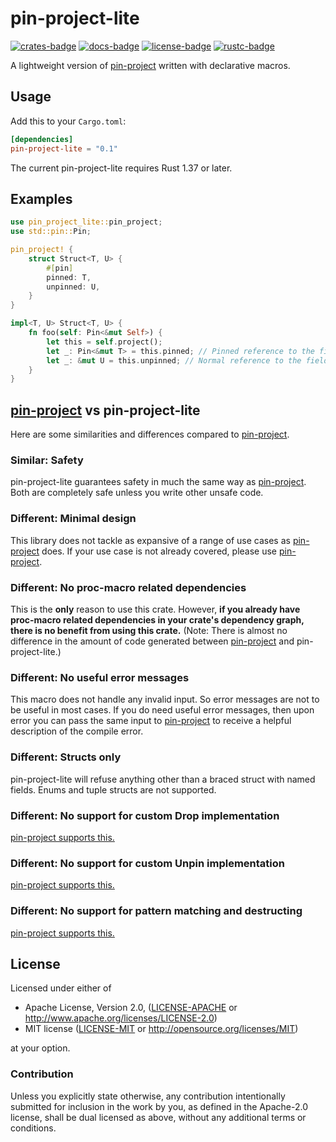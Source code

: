 # pin-project-lite

[![crates-badge]][crates-url]
[![docs-badge]][docs-url]
[![license-badge]][license]
[![rustc-badge]][rustc-url]

[crates-badge]: https://img.shields.io/crates/v/pin-project-lite.svg
[crates-url]: https://crates.io/crates/pin-project-lite
[docs-badge]: https://docs.rs/pin-project-lite/badge.svg
[docs-url]: https://docs.rs/pin-project-lite
[license-badge]: https://img.shields.io/crates/l/pin-project-lite.svg
[license]: #license
[rustc-badge]: https://img.shields.io/badge/rustc-1.37+-lightgray.svg
[rustc-url]: https://blog.rust-lang.org/2019/08/15/Rust-1.37.0.html

A lightweight version of [pin-project] written with declarative macros.

## Usage

Add this to your `Cargo.toml`:

```toml
[dependencies]
pin-project-lite = "0.1"
```

The current pin-project-lite requires Rust 1.37 or later.

## Examples

```rust
use pin_project_lite::pin_project;
use std::pin::Pin;

pin_project! {
    struct Struct<T, U> {
        #[pin]
        pinned: T,
        unpinned: U,
    }
}

impl<T, U> Struct<T, U> {
    fn foo(self: Pin<&mut Self>) {
        let this = self.project();
        let _: Pin<&mut T> = this.pinned; // Pinned reference to the field
        let _: &mut U = this.unpinned; // Normal reference to the field
    }
}
```

## [pin-project] vs pin-project-lite

Here are some similarities and differences compared to [pin-project].

### Similar: Safety

pin-project-lite guarantees safety in much the same way as [pin-project]. Both are completely safe unless you write other unsafe code.

### Different: Minimal design

This library does not tackle as expansive of a range of use cases as [pin-project] does. If your use case is not already covered, please use [pin-project].

### Different: No proc-macro related dependencies

This is the **only** reason to use this crate. However, **if you already have proc-macro related dependencies in your crate's dependency graph, there is no benefit from using this crate.** (Note: There is almost no difference in the amount of code generated between [pin-project] and pin-project-lite.)

### Different: No useful error messages

This macro does not handle any invalid input. So error messages are not to be useful in most cases. If you do need useful error messages, then upon error you can pass the same input to [pin-project] to receive a helpful description of the compile error.

### Different: Structs only

pin-project-lite will refuse anything other than a braced struct with named fields. Enums and tuple structs are not supported.

### Different: No support for custom Drop implementation

[pin-project supports this.][pinned-drop]

### Different: No support for custom Unpin implementation

[pin-project supports this.][unsafe-unpin]

### Different: No support for pattern matching and destructing

[pin-project supports this.][projection-helper]

[pin-project]: https://github.com/taiki-e/pin-project
[pinned-drop]: https://docs.rs/pin-project/0.4/pin_project/attr.pin_project.html#pinned_drop
[unsafe-unpin]: https://docs.rs/pin-project/0.4/pin_project/trait.UnsafeUnpin.html
[projection-helper]: https://docs.rs/pin-project/0.4/pin_project/attr.project.html#let-bindings

## License

Licensed under either of

* Apache License, Version 2.0, ([LICENSE-APACHE](LICENSE-APACHE) or <http://www.apache.org/licenses/LICENSE-2.0>)
* MIT license ([LICENSE-MIT](LICENSE-MIT) or <http://opensource.org/licenses/MIT>)

at your option.

### Contribution

Unless you explicitly state otherwise, any contribution intentionally submitted for inclusion in the work by you, as defined in the Apache-2.0 license, shall be dual licensed as above, without any additional terms or conditions.
